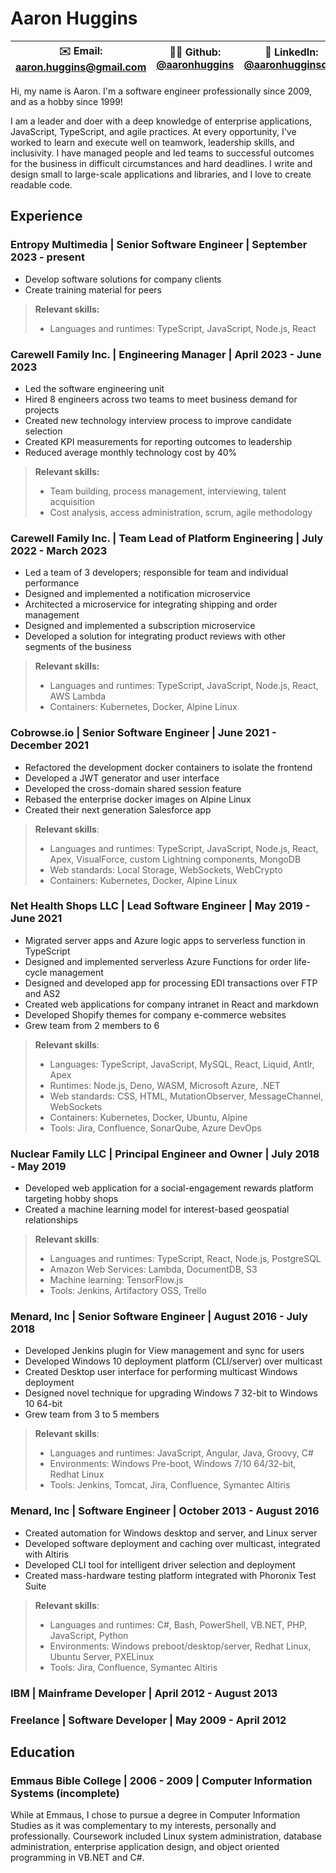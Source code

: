# Aaron Huggins

| ✉️ Email: aaron.huggins@gmail.com | 🧑‍💻 Github: [@aaronhuggins](https://github.com/aaronhuggins) | 📃 LinkedIn: [@aaronhugginsdev](https://linkedin.com/in/aaronhugginsdev) |
|-----------------------------------|-------------------------------------------------------------|--------------------------------------------------------------------------|

Hi, my name is Aaron. I'm a software engineer professionally since 2009, and as a hobby since 1999!

I am a leader and doer with a deep knowledge of enterprise applications, JavaScript, TypeScript, and agile practices. At every opportunity, I've worked to learn and execute well on teamwork, leadership skills, and inclusivity. I have managed people and led teams to successful outcomes for the business in difficult circumstances and hard deadlines. I write and design small to large-scale applications and libraries, and I love to create readable code.

## Experience

### **Entropy Multimedia** | Senior Software Engineer | September 2023 - present

- Develop software solutions for company clients
- Create training material for peers

> **Relevant skills:**
> 
> - Languages and runtimes: TypeScript, JavaScript, Node.js, React

### **Carewell Family Inc.** | Engineering Manager | April 2023 - June 2023

- Led the software engineering unit
- Hired 8 engineers across two teams to meet business demand for projects
- Created new technology interview process to improve candidate selection
- Created KPI measurements for reporting outcomes to leadership
- Reduced average monthly technology cost by 40%

> **Relevant skills:**
>
> - Team building, process management, interviewing, talent acquisition
> - Cost analysis, access administration, scrum, agile methodology

### **Carewell Family Inc.** | Team Lead of Platform Engineering | July 2022 - March 2023

- Led a team of 3 developers; responsible for team and individual performance
- Designed and implemented a notification microservice
- Architected a microservice for integrating shipping and order management
- Designed and implemented a subscription microservice
- Developed a solution for integrating product reviews with other segments of the business

> **Relevant skills:**
> 
> - Languages and runtimes: TypeScript, JavaScript, Node.js, React, AWS Lambda
> - Containers: Kubernetes, Docker, Alpine Linux

### **Cobrowse.io** | Senior Software Engineer | June 2021 - December 2021

- Refactored the development docker containers to isolate the frontend
- Developed a JWT generator and user interface
- Developed the cross-domain shared session feature
- Rebased the enterprise docker images on Alpine Linux
- Created their next generation Salesforce app

> **Relevant skills**:
>
> - Languages and runtimes: TypeScript, JavaScript, Node.js, React, Apex, VisualForce, custom Lightning components, MongoDB
> - Web standards: Local Storage, WebSockets, WebCrypto
> - Containers: Kubernetes, Docker, Alpine Linux

### **Net Health Shops LLC** | Lead Software Engineer | May 2019 - June 2021

- Migrated server apps and Azure logic apps to serverless function in TypeScript
- Designed and implemented serverless Azure Functions for order life-cycle management
- Designed and developed app for processing EDI transactions over FTP and AS2
- Created web applications for company intranet in React and markdown
- Developed Shopify themes for company e-commerce websites
- Grew team from 2 members to 6

> **Relevant skills**:
>
> - Languages: TypeScript, JavaScript, MySQL, React, Liquid, Antlr, Apex
> - Runtimes: Node.js, Deno, WASM, Microsoft Azure, .NET
> - Web standards: CSS, HTML, MutationObserver, MessageChannel, WebSockets
> - Containers: Kubernetes, Docker, Ubuntu, Alpine
> - Tools: Jira, Confluence, SonarQube, Azure DevOps

### **Nuclear Family LLC** | Principal Engineer and Owner | July 2018 - May 2019

- Developed web application for a social-engagement rewards platform targeting hobby shops
- Created a machine learning model for interest-based geospatial relationships

> **Relevant skills**:
>
> - Languages and runtimes: TypeScript, React, Node.js, PostgreSQL
> - Amazon Web Services: Lambda, DocumentDB, S3
> - Machine learning: TensorFlow.js
> - Tools: Jenkins, Artifactory OSS, Trello

### **Menard, Inc** | Senior Software Engineer | August 2016 - July 2018

- Developed Jenkins plugin for View management and sync for users
- Developed Windows 10 deployment platform (CLI/server) over multicast
- Created Desktop user interface for performing multicast Windows deployment
- Designed novel technique for upgrading Windows 7 32-bit to Windows 10 64-bit
- Grew team from 3 to 5 members

> **Relevant skills**:
>
> - Languages and runtimes: JavaScript, Angular, Java, Groovy, C#
> - Environments: Windows Pre-boot, Windows 7/10 64/32-bit, Redhat Linux
> - Tools: Jenkins, Tomcat, Jira, Confluence, Symantec Altiris

### **Menard, Inc** | Software Engineer | October 2013 - August 2016

- Created automation for Windows desktop and server, and Linux server
- Developed software deployment and caching over multicast, integrated with Altiris
- Developed CLI tool for intelligent driver selection and deployment
- Created mass-hardware testing platform integrated with Phoronix Test Suite

> **Relevant skills**:
>
> - Languages and runtimes: C#, Bash, PowerShell, VB.NET, PHP, JavaScript, Python
> - Environments: Windows preboot/desktop/server, Redhat Linux, Ubuntu Server, PXELinux
> - Tools: Jira, Confluence, Symantec Altiris

### **IBM** | Mainframe Developer | April 2012 - August 2013

### **Freelance** | Software Developer | May 2009 - April 2012

## Education

### Emmaus Bible College | 2006 - 2009 | Computer Information Systems (incomplete)

While at Emmaus, I chose to pursue a degree in Computer Information Studies as it was complementary to my interests, personally and professionally. Coursework included Linux system administration, database administration, enterprise application design, and object oriented programming in VB.NET and C#.
